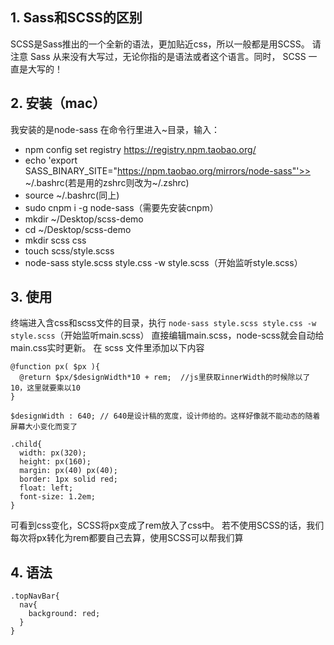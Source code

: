 ## 1. Sass和SCSS的区别
SCSS是Sass推出的一个全新的语法，更加贴近css，所以一般都是用SCSS。
请注意 Sass 从来没有大写过，无论你指的是语法或者这个语言。同时， SCSS 一直是大写的！

## 2. 安装（mac）
我安装的是node-sass
在命令行里进入~目录，输入：

  - npm config set registry https://registry.npm.taobao.org/
 - echo 'export SASS_BINARY_SITE="https://npm.taobao.org/mirrors/node-sass"'>> ~/.bashrc(若是用的zshrc则改为~/.zshrc)
- source ~/.bashrc(同上)
- sudo cnpm i -g node-sass（需要先安装cnpm）
- mkdir ~/Desktop/scss-demo
- cd ~/Desktop/scss-demo
- mkdir scss css
- touch scss/style.scss
- node-sass style.scss style.css -w style.scss（开始监听style.scss）
## 3. 使用
终端进入含css和scss文件的目录，执行
`node-sass style.scss style.css -w style.scss`（开始监听main.scss）
直接编辑main.scss，node-scss就会自动给main.css实时更新。
在 scss 文件里添加以下内容
```
@function px( $px ){
  @return $px/$designWidth*10 + rem;  //js里获取innerWidth的时候除以了10，这里就要乘以10
}

$designWidth : 640; // 640是设计稿的宽度，设计师给的。这样好像就不能动态的随着屏幕大小变化而变了

.child{
  width: px(320);
  height: px(160);
  margin: px(40) px(40);
  border: 1px solid red;
  float: left;
  font-size: 1.2em;
}
```
可看到css变化，SCSS将px变成了rem放入了css中。
若不使用SCSS的话，我们每次将px转化为rem都要自己去算，使用SCSS可以帮我们算

## 4. 语法
```
.topNavBar{
  nav{
    background: red;
  }
}
```
